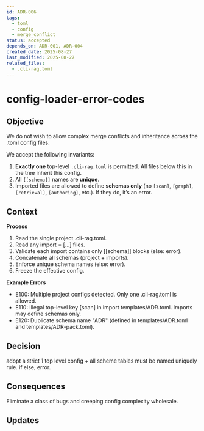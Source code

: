 ```yaml
---
id: ADR-006
tags:
  - toml
  - config
  - merge_conflict
status: accepted
depends_on: ADR-001, ADR-004
created_date: 2025-08-27
last_modified: 2025-08-27
related_files:
  - .cli-rag.toml
---
```


# config-loader-error-codes

## Objective
<!-- A concise statement explaining the goal of this decision. -->

We do not wish to allow complex merge conflicts and inheritance across the .toml config files. 

We accept the following invariants: 

1. **Exactly one** top-level `.cli-rag.toml` is permitted. All files below this in the tree inherit this config. 
2.  All `[[schema]]` names are **unique**.
3. Imported files are allowed to define **schemas only** (no `[scan]`, `[graph]`, `[retrieval]`, `[authoring]`, etc.). If they do, it’s an error.

## Context
<!-- What is the issue that we're seeing that is motivating this decision or change? -->

**Process**
1. Read the single project .cli-rag.toml.
2. Read any import = [...] files.
3. Validate each import contains only [[schema]] blocks (else: error).
4. Concatenate all schemas (project + imports).
5. Enforce unique schema names (else: error).
6. Freeze the effective config.

**Example Errors**
- E100: Multiple project configs detected. Only one .cli-rag.toml is allowed.
- E110: Illegal top-level key [scan] in import templates/ADR.toml. Imports may define schemas only.
- E120: Duplicate schema name "ADR" (defined in templates/ADR.toml and templates/ADR-pack.toml).
  
## Decision
<!-- What is the change that we're proposing and/or doing? -->

adopt a strict 1 top level config + all scheme tables must be named uniquely rule. if else, error. 

## Consequences
<!-- What becomes easier or more difficult to do because of this change? -->

Eliminate a class of bugs and creeping config complexity wholesale. 

## Updates
<!-- Changes that happened when the rubber met the road -->
